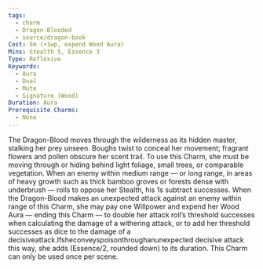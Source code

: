 ```yaml
---
tags:
  - charm
  - Dragon-Blooded
  - source/dragon-book
Cost: 5m (+1wp, expend Wood Aura)
Mins: Stealth 5, Essence 3
Type: Reflexive
Keywords:
  - Aura
  - Dual
  - Mute
  - Signature (Wood)
Duration: Aura
Prerequisite Charms:
  - None
---
```

The Dragon-Blood moves through the wilderness as its hidden master, stalking her prey unseen. Boughs twist to conceal her movement; fragrant flowers and pollen obscure her scent trail. To use this Charm, she must be moving through or hiding behind light foliage, small trees, or comparable vegetation. When an enemy within medium range — or long range, in areas of heavy growth such as thick bamboo groves or forests dense with underbrush — rolls to oppose her Stealth, his 1s subtract successes. When the Dragon-Blood makes an unexpected attack against an enemy within range of this Charm, she may pay one Willpower and expend her Wood Aura — ending this Charm — to double her attack roll’s threshold successes when calculating the damage of a withering attack, or to add her threshold successes as dice to the damage of a decisiveattack.Ifsheconveyspoisonthroughanunexpected decisive attack this way, she adds (Essence/2, rounded down) to its duration. This Charm can only be used once per scene.
